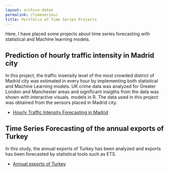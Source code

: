 ```yaml
---
layout: archive-dates
permalink: /timeseries/
title: Portfolio of Time Series Projects
---
```


Here, I have placed some projects about time series forecasting with statistical and Machine learning models.

## Prediction of hourly traffic intensity in Madrid city

In this project, the traffic insensity level of the most crowded district of Madrid city was estimated in every hour by implementing both statistical and Machine Learning models. UK crime data was analyzed for Greater London and Manchester areas and significant insigths from the data was shown with interactive visuals.
models in R. The data used in this project was obtained from the sensors placed in Madrid city.

- [Hourly Traffic Intensity Forecasting in Madrid](Notebooks/hourly_traffic_pred.html)

## Time Series Forecasting of the annual exports of Turkey

In this study, the annual exports of Turkey has been analyzed and exports has been forecasted by statistical tools such as ETS.

- [Annual exports of Turkey](Notebooks/turkey_annual_exports.md)

